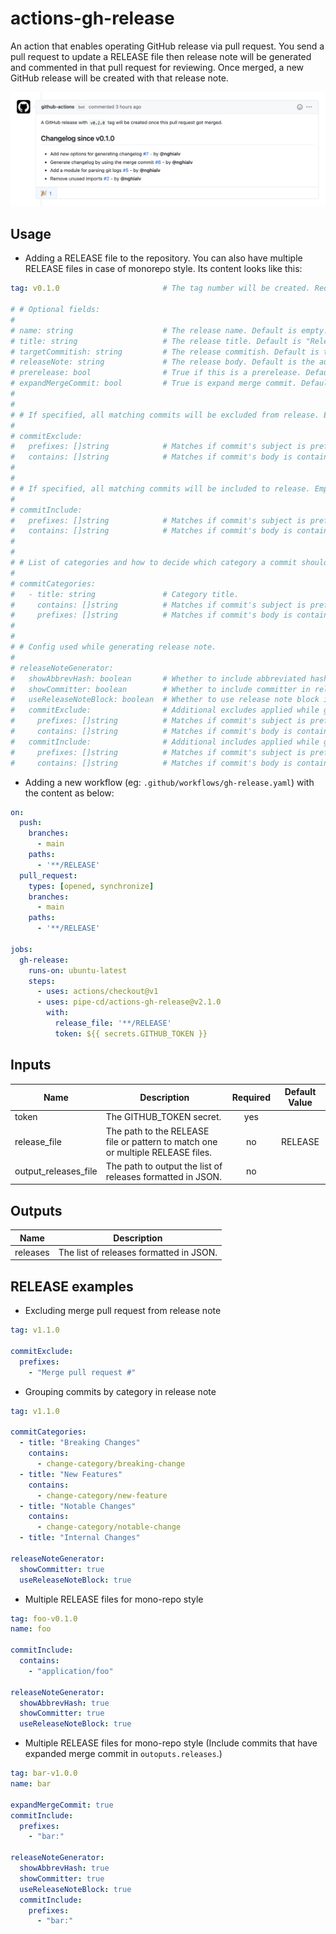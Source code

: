 # actions-gh-release

An action that enables operating GitHub release via pull request. You send a pull request to update a RELEASE file then release note will be generated and commented in that pull request for reviewing. Once merged, a new GitHub release will be created with that release note.

![](https://github.com/pipe-cd/actions-gh-release/blob/main/assets/changelog-comment.png)

## Usage

- Adding a RELEASE file to the repository. You can also have multiple RELEASE files in case of monorepo style. Its content looks like this:

``` yaml
tag: v0.1.0                       # The tag number will be created. Required.

# # Optional fields:
#
# name: string                    # The release name. Default is empty.
# title: string                   # The release title. Default is "Release ${tag}".
# targetCommitish: string         # The release commitish. Default is the merged commit.
# releaseNote: string             # The release body. Default is the auto-generated release note.
# prerelease: bool                # True if this is a prerelease. Default is false.
# expandMergeCommit: bool         # True is expand merge commit. Default is false.
#
#
# # If specified, all matching commits will be excluded from release. Empty means excluding nothing.
#
# commitExclude:
#   prefixes: []string            # Matches if commit's subject is prefixed by one of the given values. Default is emtpy.
#   contains: []string            # Matches if commit's body is containing one of the given values. Default is emtpy.
#
#
# # If specified, all matching commits will be included to release. Empty means including alls.
#
# commitInclude:
#   prefixes: []string            # Matches if commit's subject is prefixed by one of the given values. Default is emtpy.
#   contains: []string            # Matches if commit's body is containing one of the given values. Default is emtpy.
#
#
# # List of categories and how to decide which category a commit should belong to.
#
# commitCategories:
#   - title: string               # Category title.
#     contains: []string          # Matches if commit's subject is prefixed by one of the given values. Default is emtpy.
#     prefixes: []string          # Matches if commit's body is containing one of the given values. Default is emtpy.
#
#
# # Config used while generating release note.
#
# releaseNoteGenerator:
#   showAbbrevHash: boolean       # Whether to include abbreviated hash value in release note. Default is false.
#   showCommitter: boolean        # Whether to include committer in release note. Default is true.
#   useReleaseNoteBlock: boolean  # Whether to use release note block instead of commit message. Default is false.
#   commitExclude:                # Additional excludes applied while generating release note.
#     prefixes: []string          # Matches if commit's subject is prefixed by one of the given values. Default is emtpy.
#     contains: []string          # Matches if commit's body is containing one of the given values. Default is emtpy.
#   commitInclude:                # Additional includes applied while generating release note.
#     prefixes: []string          # Matches if commit's subject is prefixed by one of the given values. Default is emtpy.
#     contains: []string          # Matches if commit's body is containing one of the given values. Default is emtpy.
```

- Adding a new workflow (eg: `.github/workflows/gh-release.yaml`) with the content as below:

```yaml
on:
  push:
    branches:    
      - main
    paths:
      - '**/RELEASE'
  pull_request:
    types: [opened, synchronize]
    branches:
      - main
    paths:
      - '**/RELEASE'

jobs:
  gh-release:
    runs-on: ubuntu-latest
    steps:
      - uses: actions/checkout@v1
      - uses: pipe-cd/actions-gh-release@v2.1.0
        with:
          release_file: '**/RELEASE'
          token: ${{ secrets.GITHUB_TOKEN }}
```

## Inputs

| Name                  | Description                                                                       | Required | Default Value |
|-----------------------|-----------------------------------------------------------------------------------|:--------:|:-------------:|
| token                 | The GITHUB_TOKEN secret.                                                          |    yes   |               |
| release_file          | The path to the RELEASE file or pattern to match one or multiple RELEASE files.   |    no    |    RELEASE    |
| output_releases_file  | The path to output the list of releases formatted in JSON.                        |    no    |               |

## Outputs

| Name            | Description                                          |
|-----------------|------------------------------------------------------|
| releases        | The list of releases formatted in JSON.              |

## RELEASE examples

- Excluding merge pull request from release note

``` yaml
tag: v1.1.0

commitExclude:
  prefixes:
    - "Merge pull request #"
```

- Grouping commits by category in release note

``` yaml
tag: v1.1.0

commitCategories:
  - title: "Breaking Changes"
    contains:
      - change-category/breaking-change
  - title: "New Features"
    contains:
      - change-category/new-feature
  - title: "Notable Changes"
    contains:
      - change-category/notable-change
  - title: "Internal Changes"

releaseNoteGenerator:
  showCommitter: true
  useReleaseNoteBlock: true
```

- Multiple RELEASE files for mono-repo style

``` yaml
tag: foo-v0.1.0
name: foo

commitInclude:
  contains:
    - "application/foo"

releaseNoteGenerator:
  showAbbrevHash: true
  showCommitter: true
  useReleaseNoteBlock: true
```

- Multiple RELEASE files for mono-repo style (Include commits that have expanded merge commit in `outoputs.releases`.)

``` yaml
tag: bar-v1.0.0
name: bar

expandMergeCommit: true
commitInclude:
  prefixes:
    - "bar:"

releaseNoteGenerator:
  showAbbrevHash: true
  showCommitter: true
  useReleaseNoteBlock: true
  commitInclude:
    prefixes:
      - "bar:"
```
